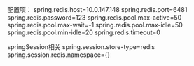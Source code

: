 配置项：
spring.redis.host=10.0.147.148
spring.redis.port=6481
spring.redis.password=123
spring.redis.pool.max-active=50
spring.redis.pool.max-wait=-1
spring.redis.pool.max-idle=50
spring.redis.pool.min-idle=20
spring.redis.timeout=0

springSession相关
spring.session.store-type=redis
spring.session.redis.namespace={}